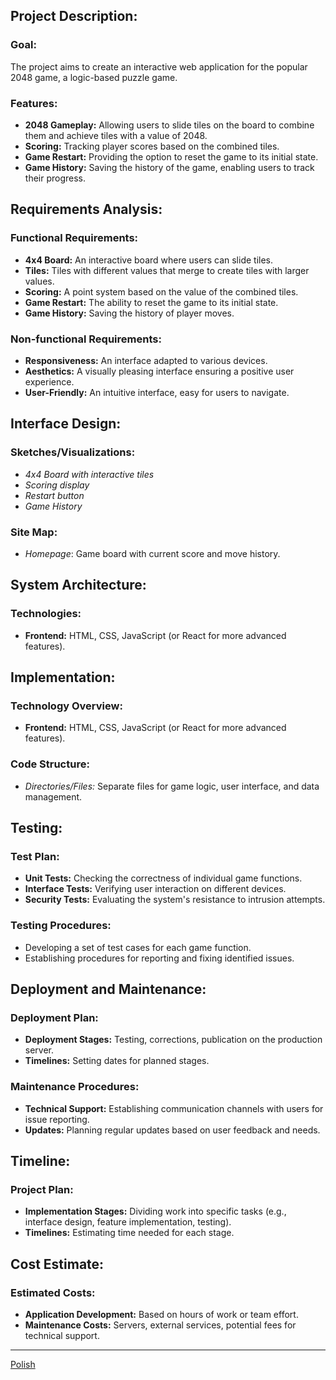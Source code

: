 ## Project Description:

### Goal:

The project aims to create an interactive web application for the popular 2048 game, a logic-based puzzle game.

### Features:

- **2048 Gameplay:** Allowing users to slide tiles on the board to combine them and achieve tiles with a value of 2048.
- **Scoring:** Tracking player scores based on the combined tiles.
- **Game Restart:** Providing the option to reset the game to its initial state.
- **Game History:** Saving the history of the game, enabling users to track their progress.

## Requirements Analysis:

### Functional Requirements:

- **4x4 Board:** An interactive board where users can slide tiles.
- **Tiles:** Tiles with different values that merge to create tiles with larger values.
- **Scoring:** A point system based on the value of the combined tiles.
- **Game Restart:** The ability to reset the game to its initial state.
- **Game History:** Saving the history of player moves.

### Non-functional Requirements:

- **Responsiveness:** An interface adapted to various devices.
- **Aesthetics:** A visually pleasing interface ensuring a positive user experience.
- **User-Friendly:** An intuitive interface, easy for users to navigate.

## Interface Design:

### Sketches/Visualizations:

- *4x4 Board with interactive tiles*
- *Scoring display*
- *Restart button*
- *Game History*

### Site Map:

- *Homepage*: Game board with current score and move history.

## System Architecture:

### Technologies:

- **Frontend:** HTML, CSS, JavaScript (or React for more advanced features).

## Implementation:

### Technology Overview:

- **Frontend:** HTML, CSS, JavaScript (or React for more advanced features).

### Code Structure:

- *Directories/Files:* Separate files for game logic, user interface, and data management.

## Testing:

### Test Plan:

- **Unit Tests:** Checking the correctness of individual game functions.
- **Interface Tests:** Verifying user interaction on different devices.
- **Security Tests:** Evaluating the system's resistance to intrusion attempts.

### Testing Procedures:

- Developing a set of test cases for each game function.
- Establishing procedures for reporting and fixing identified issues.

## Deployment and Maintenance:

### Deployment Plan:

- **Deployment Stages:** Testing, corrections, publication on the production server.
- **Timelines:** Setting dates for planned stages.

### Maintenance Procedures:

- **Technical Support:** Establishing communication channels with users for issue reporting.
- **Updates:** Planning regular updates based on user feedback and needs.

## Timeline:

### Project Plan:

- **Implementation Stages:** Dividing work into specific tasks (e.g., interface design, feature implementation, testing).
- **Timelines:** Estimating time needed for each stage.

## Cost Estimate:

### Estimated Costs:

- **Application Development:** Based on hours of work or team effort.
- **Maintenance Costs:** Servers, external services, potential fees for technical support.

---
[Polish](Documents/READMEPL.md)